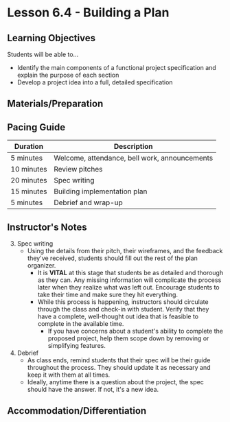 # Lesson 6.4 - Building a Plan

## Learning Objectives
Students will be able to...
  * Identify the main components of a functional project specification and explain the purpose of each section
  * Develop a project idea into a full, detailed specification


## Materials/Preparation


## Pacing Guide
| Duration  | Description                                   |
| --------- | --------------------------------------------- |
| 5 minutes | Welcome, attendance, bell work, announcements |
| 10 minutes | Review pitches |
| 20 minutes | Spec writing |
| 15 minutes | Building implementation plan|
| 5 minutes | Debrief and wrap-up|

## Instructor's Notes
3. Spec writing
    * Using the details from their pitch, their wireframes, and the feedback they've received, students should fill out the rest of the plan organizer.
        * It is **VITAL** at this stage that students be as detailed and thorough as they can.  Any missing information will complicate the process later when they realize what was left out.  Encourage students to take their time and make sure they hit everything.
        * While this process is happening, instructors should circulate through the class and check-in with student.  Verify that they have a complete, well-thought out idea that is feasible to complete in the available time.  
            * If you have concerns about a student's ability to complete the proposed project, help them scope down by removing or simplifying features.
4. Debrief
    * As class ends, remind students that their spec will be their guide throughout the process.  They should update it as necessary and keep it with them at all times.
    * Ideally, anytime there is a question about the project, the spec should have the answer.  If not, it's a new idea.

## Accommodation/Differentiation
